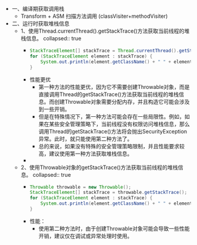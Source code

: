 - 一、编译期获取调用栈
	- Transform + ASM 扫描方法调用 (classVisiter+methodVisiter)
- 二、运行时获取堆栈信息
	- 1、使用Thread.currentThread().getStackTrace()方法获取当前线程的堆栈信息。
	  collapsed:: true
		- ```java
		  StackTraceElement[] stackTrace = Thread.currentThread().getStackTrace();
		  for (StackTraceElement element : stackTrace) {
		      System.out.println(element.getClassName() + " " + element.getMethodName() + " " + element.getLineNumber());
		  }
		  
		  ```
		- 性能更优
			- 第一种方法的性能更优，因为它不需要创建Throwable对象，而是直接调用Thread的getStackTrace()方法获取当前线程的堆栈信息。而创建Throwable对象需要分配内存，并且构造它可能会涉及到一些开销。
			- 但是在特殊情况下，第一种方法可能会存在一些局限性。例如，如果在某些安全管理策略下，当前线程没有权限访问堆栈信息，那么调用Thread的getStackTrace()方法将会抛出SecurityException异常。此时，就只能使用第二种方法了。
			- 总的来说，如果没有特殊的安全管理策略限制，并且性能要求较高，建议使用第一种方法获取堆栈信息。
		-
	- 2、使用Throwable对象的getStackTrace()方法获取当前线程的堆栈信息。
	  collapsed:: true
		- ```java
		  Throwable throwable = new Throwable();
		  StackTraceElement[] stackTrace = throwable.getStackTrace();
		  for (StackTraceElement element : stackTrace) {
		      System.out.println(element.getClassName() + " " + element.getMethodName() + " " + element.getLineNumber());
		  }
		  
		  ```
		- 性能：
			- 使用第二种方法时，由于创建Throwable对象可能会导致一些性能开销，建议仅在调试或异常处理时使用。